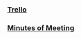 ### [Trello](https://trello.com/b/VF3YwXjF/explorer)
### [Minutes of Meeting](https://docs.google.com/spreadsheets/d/1DHYzhWqGLNJECbcUiUn1u_oRJAIRk71RPNZGQB8fkCQ/edit#gid=1412700052)
